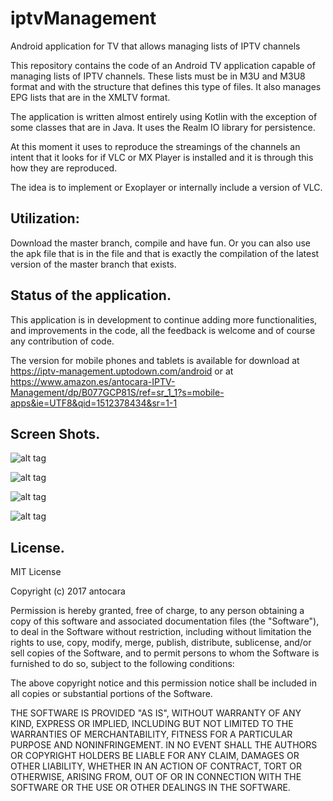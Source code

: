 # iptvManagement
Android application for TV that allows managing lists of IPTV channels


This repository contains the code of an Android TV application capable of managing lists of IPTV channels. These lists must be in M3U and M3U8 format and with the structure that defines this type of files.
It also manages EPG lists that are in the XMLTV format.

The application is written almost entirely using Kotlin with the exception of some classes that are in Java. It uses the Realm IO library for persistence.

At this moment it uses to reproduce the streamings of the channels an intent that it looks for if VLC or MX Player is installed and it is through this how they are reproduced.

The idea is to implement or Exoplayer or internally include a version of VLC.


## Utilization:
Download the master branch, compile and have fun. Or you can also use the apk file that is in the file and that is exactly the compilation of the latest version of the master branch that exists.


## Status of the application.

This application is in development to continue adding more functionalities, and improvements in the code, all the feedback is welcome and of course any contribution of code.

The version for mobile phones and tablets is available for download at https://iptv-management.uptodown.com/android or at https://www.amazon.es/antocara-IPTV-Management/dp/B077GCP81S/ref=sr_1_1?s=mobile-apps&ie=UTF8&qid=1512378434&sr=1-1


## Screen Shots.

![alt tag](https://i.imgur.com/4v3Q4El.png "Description goes here")

![alt tag](https://i.imgur.com/UedpfHo.png "Description goes here")

![alt tag](https://i.imgur.com/aG92n3H.png "Description goes here")

![alt tag](https://i.imgur.com/9ZGuLOT.png "Description goes here")

## License.

MIT License

Copyright (c) 2017 antocara

Permission is hereby granted, free of charge, to any person obtaining a copy
of this software and associated documentation files (the "Software"), to deal
in the Software without restriction, including without limitation the rights
to use, copy, modify, merge, publish, distribute, sublicense, and/or sell
copies of the Software, and to permit persons to whom the Software is
furnished to do so, subject to the following conditions:

The above copyright notice and this permission notice shall be included in all
copies or substantial portions of the Software.

THE SOFTWARE IS PROVIDED "AS IS", WITHOUT WARRANTY OF ANY KIND, EXPRESS OR
IMPLIED, INCLUDING BUT NOT LIMITED TO THE WARRANTIES OF MERCHANTABILITY,
FITNESS FOR A PARTICULAR PURPOSE AND NONINFRINGEMENT. IN NO EVENT SHALL THE
AUTHORS OR COPYRIGHT HOLDERS BE LIABLE FOR ANY CLAIM, DAMAGES OR OTHER
LIABILITY, WHETHER IN AN ACTION OF CONTRACT, TORT OR OTHERWISE, ARISING FROM,
OUT OF OR IN CONNECTION WITH THE SOFTWARE OR THE USE OR OTHER DEALINGS IN THE
SOFTWARE.
